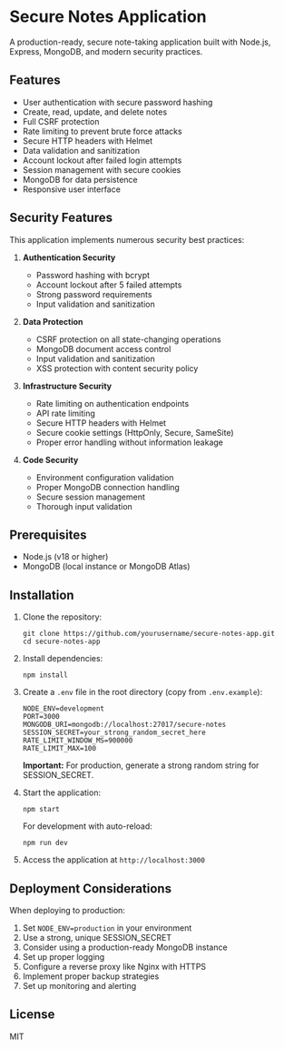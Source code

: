 # Secure Notes Application

A production-ready, secure note-taking application built with Node.js, Express, MongoDB, and modern security practices.

## Features

- User authentication with secure password hashing
- Create, read, update, and delete notes
- Full CSRF protection
- Rate limiting to prevent brute force attacks
- Secure HTTP headers with Helmet
- Data validation and sanitization
- Account lockout after failed login attempts
- Session management with secure cookies
- MongoDB for data persistence
- Responsive user interface

## Security Features

This application implements numerous security best practices:

1. **Authentication Security**
   - Password hashing with bcrypt
   - Account lockout after 5 failed attempts
   - Strong password requirements
   - Input validation and sanitization

2. **Data Protection**
   - CSRF protection on all state-changing operations
   - MongoDB document access control
   - Input validation and sanitization
   - XSS protection with content security policy

3. **Infrastructure Security**
   - Rate limiting on authentication endpoints
   - API rate limiting
   - Secure HTTP headers with Helmet
   - Secure cookie settings (HttpOnly, Secure, SameSite)
   - Proper error handling without information leakage

4. **Code Security**
   - Environment configuration validation
   - Proper MongoDB connection handling
   - Secure session management
   - Thorough input validation

## Prerequisites

- Node.js (v18 or higher)
- MongoDB (local instance or MongoDB Atlas)

## Installation

1. Clone the repository:
   ```
   git clone https://github.com/yourusername/secure-notes-app.git
   cd secure-notes-app
   ```

2. Install dependencies:
   ```
   npm install
   ```

3. Create a `.env` file in the root directory (copy from `.env.example`):
   ```
   NODE_ENV=development
   PORT=3000
   MONGODB_URI=mongodb://localhost:27017/secure-notes
   SESSION_SECRET=your_strong_random_secret_here
   RATE_LIMIT_WINDOW_MS=900000
   RATE_LIMIT_MAX=100
   ```
   
   **Important:** For production, generate a strong random string for SESSION_SECRET.

4. Start the application:
   ```
   npm start
   ```
   
   For development with auto-reload:
   ```
   npm run dev
   ```

5. Access the application at `http://localhost:3000`

## Deployment Considerations

When deploying to production:

1. Set `NODE_ENV=production` in your environment
2. Use a strong, unique SESSION_SECRET
3. Consider using a production-ready MongoDB instance
4. Set up proper logging
5. Configure a reverse proxy like Nginx with HTTPS
6. Implement proper backup strategies
7. Set up monitoring and alerting

## License

MIT